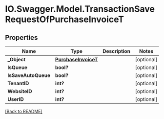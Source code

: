 # IO.Swagger.Model.TransactionSaveRequestOfPurchaseInvoiceT
## Properties

Name | Type | Description | Notes
------------ | ------------- | ------------- | -------------
**_Object** | [**PurchaseInvoiceT**](PurchaseInvoiceT.md) |  | [optional] 
**IsQueue** | **bool?** |  | [optional] 
**IsSaveAutoQueue** | **bool?** |  | [optional] 
**TenantID** | **int?** |  | [optional] 
**WebsiteID** | **int?** |  | [optional] 
**UserID** | **int?** |  | [optional] 

 [[Back to README]](../README.md)

